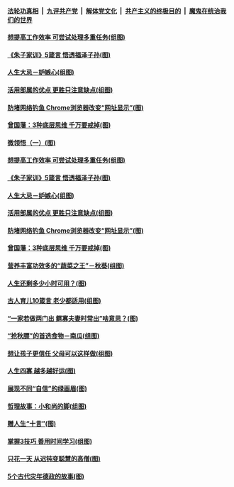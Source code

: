

####  [法轮功真相](../../../../basic/blob/master/README.md?t=08192331) &nbsp;|&nbsp; [九评共产党](../../../../9ping.md/blob/master/README.md?t=08192331) &nbsp;|&nbsp; [解体党文化](../../../../jtdwh.md/blob/master/README.md?t=08192331)  &nbsp;|&nbsp; [共产主义的终极目的](../../../../gczydzjmd.md/blob/master/README.md?t=08192331) &nbsp;|&nbsp; [魔鬼在统治我们的世界](../../../../mgztzwmdsj.md/blob/master/README.md?t=08192331) 

#### [想提高工作效率 可尝试处理多重任务(组图)](../pages/p8/943484.md?t=08192331) 

#### [《朱子家训》5箴言 悟透福泽子孙(图)](../pages/p8/943478.md?t=08192331) 

#### [人生大忌－妒嫉心(组图)](../pages/p8/942888.md?t=08192331) 

#### [活用部属的优点 更胜只注意缺点(组图)](../pages/p8/943409.md?t=08192331) 

#### [防堵网络钓鱼 Chrome浏览器改变“网址显示”(图)](../pages/p8/943348.md?t=08192331) 

#### [曾国藩：3种底层思维 千万要戒掉(图)](../pages/p8/942881.md?t=08192331) 

#### [微领悟（一）(图)](../pages/p8/943492.md?t=08192331) 

#### [想提高工作效率 可尝试处理多重任务(组图)](../pages/p8/943484.md?t=08192331) 

#### [《朱子家训》5箴言 悟透福泽子孙(图)](../pages/p8/943478.md?t=08192331) 

#### [人生大忌－妒嫉心(组图)](../pages/p8/942888.md?t=08192331) 

#### [活用部属的优点 更胜只注意缺点(组图)](../pages/p8/943409.md?t=08192331) 

#### [防堵网络钓鱼 Chrome浏览器改变“网址显示”(图)](../pages/p8/943348.md?t=08192331) 

#### [曾国藩：3种底层思维 千万要戒掉(图)](../pages/p8/942881.md?t=08192331) 

#### [营养丰富功效多的“蔬菜之王”－秋葵(组图)](../pages/p8/943293.md?t=08192331) 

#### [人生还剩多少小时可用？(图)](../pages/p8/943253.md?t=08192331) 

#### [古人育儿10箴言 老少都适用(组图)](../pages/p8/943243.md?t=08192331) 

#### [“一家若做两门出 鳏寡夫妻时常出”啥意思？(图)](../pages/p8/943239.md?t=08192331) 

#### [“抢秋膘”的首选食物－南瓜(组图)](../pages/p8/943055.md?t=08192331) 

#### [想让孩子更信任 父母可以这样做(组图)](../pages/p8/943143.md?t=08192331) 

#### [人生四寡 越多越好运(图)](../pages/p8/943133.md?t=08192331) 

#### [展现不同“自信”的绿画眉(图)](../pages/p8/943124.md?t=08192331) 

#### [哲理故事：小和尚的脚(组图)](../pages/p8/942862.md?t=08192331) 

#### [赠人生“十言”(图)](../pages/p8/942655.md?t=08192331) 

#### [掌握3技巧 善用时间学习(组图)](../pages/p8/943037.md?t=08192331) 

#### [只花一天 从迟钝变聪慧的高僧(图)](../pages/p8/942639.md?t=08192331) 

#### [5个古代灾年德政的故事(图)](../pages/p8/942543.md?t=08192331) 

